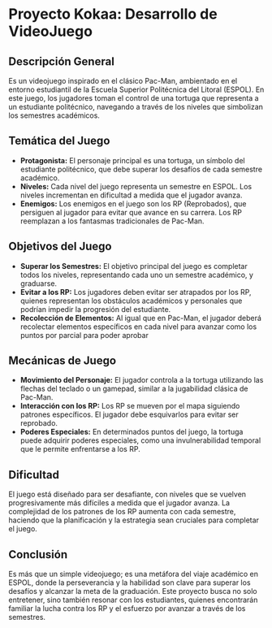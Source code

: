 # Proyecto Kokaa: Desarrollo de VideoJuego

## Descripción General

Es un videojuego inspirado en el clásico Pac-Man, ambientado en el entorno estudiantil de la Escuela Superior Politécnica del Litoral (ESPOL). En este juego, los jugadores toman el control de una tortuga que representa a un estudiante politécnico, navegando a través de los niveles que simbolizan los semestres académicos.

## Temática del Juego

- **Protagonista:** El personaje principal es una tortuga, un símbolo del estudiante politécnico, que debe superar los desafíos de cada semestre académico.
- **Niveles:** Cada nivel del juego representa un semestre en ESPOL. Los niveles incrementan en dificultad a medida que el jugador avanza.
- **Enemigos:** Los enemigos en el juego son los RP (Reprobados), que persiguen al jugador para evitar que avance en su carrera. Los RP reemplazan a los fantasmas tradicionales de Pac-Man.

## Objetivos del Juego

- **Superar los Semestres:** El objetivo principal del juego es completar todos los niveles, representando cada uno un semestre académico, y graduarse.
- **Evitar a los RP:** Los jugadores deben evitar ser atrapados por los RP, quienes representan los obstáculos académicos y personales que podrían impedir la progresión del estudiante.
- **Recolección de Elementos:** Al igual que en Pac-Man, el jugador deberá recolectar elementos específicos en cada nivel para avanzar como los puntos por parcial para poder aprobar

## Mecánicas de Juego

- **Movimiento del Personaje:** El jugador controla a la tortuga utilizando las flechas del teclado o un gamepad, similar a la jugabilidad clásica de Pac-Man.
- **Interacción con los RP:** Los RP se mueven por el mapa siguiendo patrones específicos. El jugador debe esquivarlos para evitar ser reprobado.
- **Poderes Especiales:** En determinados puntos del juego, la tortuga puede adquirir poderes especiales, como una invulnerabilidad temporal que le permite enfrentarse a los RP.

## Dificultad

El juego está diseñado para ser desafiante, con niveles que se vuelven progresivamente más difíciles a medida que el jugador avanza. La complejidad de los patrones de los RP aumenta con cada semestre, haciendo que la planificación y la estrategia sean cruciales para completar el juego.

## Conclusión

Es más que un simple videojuego; es una metáfora del viaje académico en ESPOL, donde la perseverancia y la habilidad son clave para superar los desafíos y alcanzar la meta de la graduación. Este proyecto busca no solo entretener, sino también resonar con los estudiantes, quienes encontrarán familiar la lucha contra los RP y el esfuerzo por avanzar a través de los semestres.
